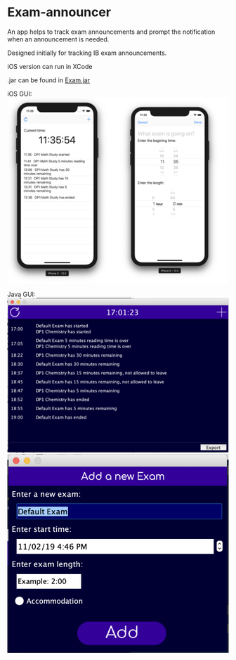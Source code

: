 # Exam-announcer
An app helps to track exam announcements and prompt the notification when an announcement is needed.

Designed initially for tracking IB exam announcements.

iOS version can run in XCode

.jar can be found in [Exam.jar](./build/Exam.jar)


iOS GUI:
![iOSScreenshot](Exam-ios/screenshot.png)


Java GUI:
![javaScreenshot](Exam-java/screenshot1.png)
![javaScreenshot](Exam-java/screenshot2.png)
